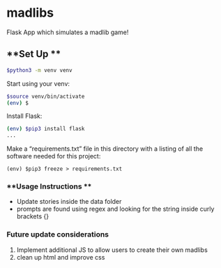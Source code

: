 # madlibs
Flask App which simulates a madlib game!


## **Set Up **

```bash
$python3 -m venv venv
```

Start using your venv:

```bash
$source venv/bin/activate
(env) $

```

Install Flask:

```bash
(env) $pip3 install flask
...

```

Make a “requirements.txt” file in this directory with a listing of all the software needed for this project:
```
(env) $pip3 freeze > requirements.txt
```

### **Usage Instructions **
- Update stories inside the data folder
- prompts are found using regex and looking for the string inside curly brackets {}


### **Future update considerations**

1. Implement additional JS to allow users to create their own madlibs
2. clean up html and improve css